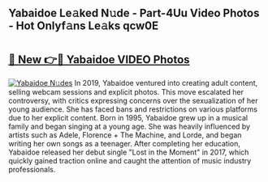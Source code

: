 ## Yabaidoe Le𝚊ked N𝚞de - Part-4Uu Video Photos - Hot Onlyf𝚊ns Le𝚊ks qcw0E

# <h2><a href="http://ab37356.deff.icu/?id=Yabaidoe">🔗 New 👉🔴 Yabaidoe VIDEO Photos</a></h2>

[![Yabaidoe N𝚞des](https://i.imgur.com/rIISA9y.gif)](http://ab37356.deff.icu/?id=Yabaidoe)
In 2019, Yabaidoe ventured into creating adult content, selling webcam sessions and explicit photos. This move escalated her controversy, with critics expressing concerns over the sexualization of her young audience. She has faced bans and restrictions on various platforms due to her explicit content. Born in 1995, Yabaidoe grew up in a musical family and began singing at a young age. She was heavily influenced by artists such as Adele, Florence + The Machine, and Lorde, and began writing her own songs as a teenager. After completing her education, Yabaidoe released her debut single "Lost in the Moment" in 2017, which quickly gained traction online and caught the attention of music industry professionals.
